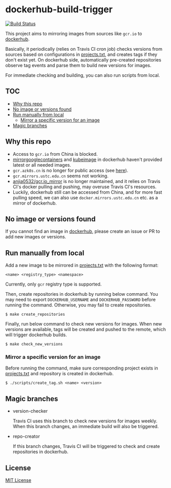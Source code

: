 # dockerhub-build-trigger

[![Build Status](https://travis-ci.org/uzxmx/dockerhub-build-trigger.svg?branch=version-checker)](https://travis-ci.org/uzxmx/dockerhub-build-trigger)

This project aims to mirroring images from sources like `gcr.io` to
[dockerhub](https://hub.docker.com/u/mirror4gcr).

Basically, it periodically (relies on Travis CI cron job) checks versions from
sources based on configurations in [projects.txt](projects.txt), and creates
tags if they don't exist yet. On dockerhub side, automatically pre-created
repositories observe tag events and parse them to build new versions for images.

For immediate checking and building, you can also run scripts from local.

## TOC

* [Why this repo](#why-this-repo)
* [No image or versions found](#no-image-or-versions-found)
* [Run manually from local](#run-manually-from-local)
  * [Mirror a specific version for an image](#mirror-a-specific-version-for-an-image)
* [Magic branches](#magic-branches)

## Why this repo

* Access to `gcr.io` from China is blocked.
* [mirrorgooglecontainers](https://hub.docker.com/u/mirrorgooglecontainers) and
  [kubeimage](https://hub.docker.com/u/kubeimage) in dockerhub haven't provided latest or all
  needed images.
* `gcr.azk8s.cn` is no longer for public access (see [here](https://github.com/Azure/container-service-for-azure-china/issues/58)).
* `gcr.mirrors.ustc.edu.cn` seems not working.
* [anjia0532/gcr.io_mirror](https://github.com/anjia0532/gcr.io_mirror) is no
  longer maintained, and it relies on Travis CI's docker pulling and pushing,
  may overuse Travis CI's resources.
* Luckily, dockerhub still can be accessed from China, and for more fast pulling
  speed, we can also use `docker.mirrors.ustc.edu.cn` etc. as a mirror of
  dockerhub.

## No image or versions found

If you cannot find an image in [dockerhub](https://hub.docker.com/u/mirror4gcr),
please create an issue or PR to add new images or versions.

## Run manually from local

Add a new image to be mirrored in [projects.txt](projects.txt) with the
following format:

```
<name> <registry_type> <namespace>
```

Currently, only `gcr` registry type is supported.

Then, create repositories in dockerhub by running below command. You may need to
export `DOCKERHUB_USERNAME` and `DOCKERHUB_PASSWORD` before running the command.
Otherwise, you may fail to create repositories.

```
$ make create_repositories
```

Finally, run below command to check new versions for images. When new versions
are available, tags will be created and pushed to the remote, which will trigger
dockerhub builds.

```
$ make check_new_versions
```

### Mirror a specific version for an image

Before running the command, make sure corresponding project exists in
[projects.txt](projects.txt) and repository is created in dockerhub.

```
$ ./scripts/create_tag.sh <name> <version>
```

## Magic branches

* version-checker

  Travis CI uses this branch to check new versions for images weekly. When this
  branch changes, an immediate build will also be triggered.

* repo-creator

  If this branch changes, Travis CI will be triggered to check and create
  repositories in dockerhub.

## License

[MIT License](LICENSE)
